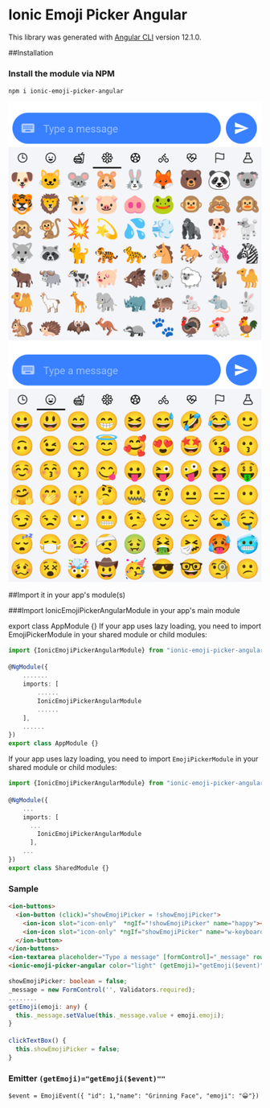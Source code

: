# Ionic Emoji Picker Angular

This library was generated with [Angular CLI](https://github.com/angular/angular-cli) version 12.1.0.

##Installation
### Install the module via NPM
```shell
npm i ionic-emoji-picker-angular
```
![](https://raw.githubusercontent.com/ahosanu/ionic-emoji-picker-angular/main/Screenshot_1.png)
![](https://raw.githubusercontent.com/ahosanu/ionic-emoji-picker-angular/main/Screenshot_2.png)

##Import it in your app's module(s)

###Import IonicEmojiPickerAngularModule in your app's main module


export class AppModule {}
If your app uses lazy loading, you need to import EmojiPickerModule in your shared module or child modules:
```ts
import {IonicEmojiPickerAngularModule} from "ionic-emoji-picker-angular";

@NgModule({
    .......
    imports: [
        ......
        IonicEmojiPickerAngularModule
        ......
    ],
    ......
})
export class AppModule {}
```

If your app uses lazy loading, you need to import `EmojiPickerModule` in your shared module or child modules:
```ts
import {IonicEmojiPickerAngularModule} from "ionic-emoji-picker-angular";

@NgModule({
    ...
    imports: [
      ...
        IonicEmojiPickerAngularModule
      ],
    ...
})
export class SharedModule {}
```

### Sample

```html
<ion-buttons>
  <ion-button (click)="showEmojiPicker = !showEmojiPicker">
    <ion-icon slot="icon-only"  *ngIf="!showEmojiPicker" name="happy"></ion-icon>
    <ion-icon slot="icon-only" *ngIf="showEmojiPicker" name="w-keyboard"></ion-icon>
  </ion-button>
</ion-buttons>
<ion-textarea placeholder="Type a message" [formControl]="_message" rows="1" (click)="clickTextBox()"></ion-textarea>
<ionic-emoji-picker-angular color="light" (getEmoji)="getEmoji($event)" [hide]="showEmojiPicker" height="300px"></ionic-emoji-picker-angular>
```

```ts
showEmojiPicker: boolean = false;
_message = new FormControl('', Validators.required);
........
getEmoji(emoji: any) {
  this._message.setValue(this._message.value + emoji.emoji);
}

clickTextBox() {
  this.showEmojiPicker = false;
}
```

### Emitter `(getEmoji)="getEmoji($event)""`

```
$event = EmojiEvent({ "id": 1,"name": "Grinning Face", "emoji": "😀"})
```
